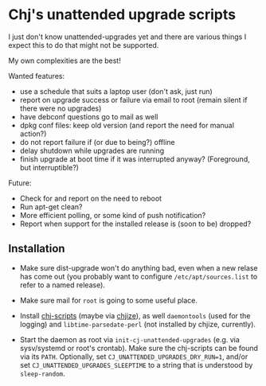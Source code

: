 # Chj's unattended upgrade scripts

I just don't know unattended-upgrades yet and there are various things I expect this to do that might not be supported.

My own complexities are the best!

Wanted features:

- use a schedule that suits a laptop user (don't ask, just run)
- report on upgrade success or failure via email to root (remain silent if there were no upgrades)
- have debconf questions go to mail as well
- dpkg conf files: keep old version (and report the need for manual action?)
- do not report failure if (or due to being?) offline
- delay shutdown while upgrades are running
- finish upgrade at boot time if it was interrupted anyway? (Foreground, but interruptible?)

Future:

- Check for and report on the need to reboot
- Run apt-get clean?
- More efficient polling, or some kind of push notification?
- Report when support for the installed release is (soon to be) dropped?

## Installation

* Make sure dist-upgrade won't do anything bad, even when a new relase
  has come out (you probably want to configure `/etc/apt/sources.list`
  to refer to a named release).

* Make sure mail for `root` is going to some useful place.

* Install [chj-scripts](https://github.com/pflanze/chj-scripts.git)
  (maybe via [chjize](https://github.com/pflanze/chjize)), as well
  `daemontools` (used for the logging) and `libtime-parsedate-perl`
  (not installed by chjize, currently).

* Start the daemon as root via `init-cj-unattended-upgrades` (e.g. via
  sysv/systemd or root's crontab). Make sure the chj-scripts can be
  found via its `PATH`. Optionally, set
  `CJ_UNATTENDED_UPGRADES_DRY_RUN=1`, and/or set
  `CJ_UNATTENDED_UPGRADES_SLEEPTIME` to a string that is understood by
  `sleep-random`.

